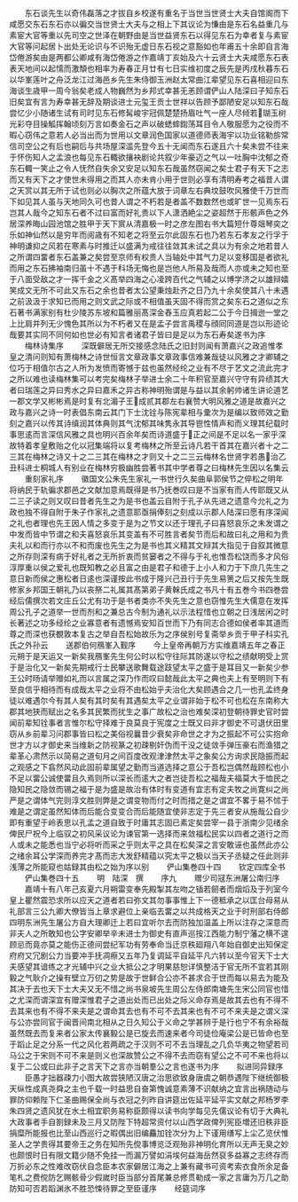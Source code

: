 <!-- { "loadSidebar": true } -->
　　东石谈先生以奇伟磊落之才拔自乡校遂有重名于当世当世贤士大夫自馆阁而下咸愿交东石东石亦以徧交当世贤士大夫与之相上下其议论为慊由是东石名益重几与素宦大官等重以先司空之世泽在朝野由是当世益贤东石以得见东石为幸者复与素宦大官等问起居卜出处无论识与不识殆无虚日东石视之意豁如也年甫五十余即自言海岱倦游矣由是两都公卿咸有海岱倦游之作嘉靖丁亥始及六十云贤士大夫咸愿东石表表天地间以起懦而激頽也相率为寿春正月廿有七日实维初度之辰先是丙戌秋暮东石以华峯莲叶之舟泛龙江过海邑乡先生朱侍御玉洲赵太常曲江辈望见东石喜相迎曰东海谈生歳甲一周今翁矣老成人物巍然为乡邦式幸甚无恙顾谓俨山人陆深曰子知东石旧矣宜有言为寿幸甚无辞及期谈进士元玺王贡士世祥以告顾予鄙陋安足以知东石哉尝忆少小随诸生试有司时见东石修髯峻宇冠佩楚楚扬眉吐气一座人尽倾若瑚玉树光彩夺目操觚挥翰顷刻万言如奏金石之声以破蟋蟀鍧荡耳目令人敬服愿为之役而不暇心窃伟之意若人必当出而为世用以文章润色国家以道德师表海宇以功业铭勒旂常信司空公之有后也嗣后与共场屋深滥先登今五十无闻而东石遂且六十矣未尝不往来于怀伤知人之孟浪也每见东石輙欲攘袂剧论共叙少年豪迈之气以一吐胸中沈郁之奇东石輙一笑止之令人怃然自失余又安足以知东石哉虽然窃闻之矣士君子有天下之志而又有天下之才使世未得用之而其人亦未肯小用于世则必享有清明寿考之福昔人谓之天赏以其无所于试也则必以胸次之所蕴大放于词章左右典坟鼓吹风雅使千万世而下如见其人虽与天地同久可也昔人谓之不朽若是者盖不数数然也或旷世一见焉东石岂其人哉今之知东石者不过曰富而好礼贵以下人潇洒絶尘之姿超然于形骸声色之外居深养晦山园池馆之胜甲于天下賔从清嘉极一时之彦左图右书大篇短什尊爼琴奕之乐如神仙然以是穷年而阅歳有不知老之将至云尔此固东石也乃若东石孝友之行孚于神明谦抑之风若在寒素与时推迁以盛满为戒往往敛其未试之具以为有余之地若昔人之所谓四畱者东石盖兼之矣尝至京师有权贵人当轴处中其气力足以变移国是者欲礼而用之东石拂袖南归虽十不遇于科场无悔也是岂他人所易及哉而人亦或未之知也至于八面受敌之才一挥千金之义髙举四海之心凌跨百代之气辅之以博学济之以雄辩嬉笑成文无所不可此又东石之余也昔者太公望秉烛赴齐之日乃九十余矣使其八十未遇之前汲汲于求知已而用之则文武之际或不相值虽天固不得而赏之矣东石之道似之东石著书满家别有杜少陵苏东坡和篇雅丽髙深金舂玉应真若起二公于今日揖逊一堂之上比肩并列无少愧色其所以为不朽者又在是孟子尝言禹稷与顔囘同道是岂以形迹论哉要其实同不同何如也世必有知言者诸君子皆曰是足以为东石寿矣遂书为序
　　梅林诗集序
　　深既僻居无所交接感念陆氏之旧封则闻有萧嘉兴之政追惟孝皇之清问则知有萧梅林之诗世恒言文章政事文章政事信难兼哉徒以风雅之才卿辅之位巧于相值尔古之人所为发愤而寄憾于兹也虽然经纶之业有不尽于艺文之流此完才之所以难也读梅林集可以考完矣梅林子举进士余二十年积官至嘉兴守守有异绩其大者曰瑞莲之异曰秀水之异曰嘉禾之异古称神明殆谓是与益以其余躬帅诸生讲论道艺一郡文学又彬彬焉是时复有北湄子王成贰其郡左右襄赞大明风雅之道是故嘉兴之政与嘉兴之诗一时表倡东南云其门下士沈铨与陈宪辈相与彚次为是编以致师效之勤刻之嘉兴以传其诗缜润其体典则其气沈郁其味隽永其导鬯性情声和而义理其纪载时事思逺而言深信风雅之具也明兴百余年矣而诗道盛于正之间是不足以名一家乎深故特着孝皇敷贻之化以冠集端将以复考梅林之所至云诗凡若干首其在嘉兴者十之二三其在梅林之诗又十之二三其在梅林之才则又十之二三云梅林名世贤字若愚治乙丑科进士桐城人有别业在梅林穷极幽胜尝著书其中学者尊之曰梅林先生因以名集云
　　重刻家礼序
　　徽国文公朱先生家礼一书世行久矣曲阜郭侯节之倅松之明年将纳民于轨徧求郡邑之文献加意焉既得是书乃抚巻叹曰是不当家有而人传耶既又从二三子读之则又叹曰昔者先生之为是书也盖云自附于孔子从先进之遗意今允礼之为政也独不得自附于朱子作家礼之遗意耶亟捐俸刻之刻成以示郡人陆深曰愿有序深闻之礼也者理也先王因人情之多变于是为之节文以还于理孔子曰喜怒哀乐之未发谓之中发而皆中节谓之和夫喜怒哀乐其变盖有不可胜言者矣节而后和故曰礼之用和为贵夫礼以和而行亦以不和而废也先生之为是书也其义精其文辩其大指见于自叙其微意之所存则深有病于好礼者之无所折衷而贫窭者之不得与于礼也惟吾松饶而多才风俗淳厚重以侯之爱礼也既知教之必且富之由是君子和德于上小人和力于下庶几先生之意日新而侯之惠松者日逺也深谨按此书成于隆兴己丑行于先生易箦之后又按先生既修家乡邦国王朝礼乃以丧祭二礼属其髙第弟子黄榦氏成之书凡十有五巻今书四巻尝经后儒撰次若文庄丘公尤有功于是书者类亦不失先生之意也窃惟先生大儒意在发挥周公孔子之道举一世而剂和之兼总古今制为通礼以示法程惜也立朝之日浅居闲之时长著述之功多经纶之业寡意者有遗憾焉安知百世而下乃有同志合德如侯者率其道而尊之而深也获覩敦本复古之举自吾松始故乐为之序侯别号复斋举乡贡于甲子科实孔氏之外孙云
　　送郡伯何鴈峯入觐序
　　今上皇帝再朝万方实维嘉靖五年之春正元朔于是天运又一新矣我鴈峯先生何公时以松守往际其防遂以守松之绩献明受上赏于是治化又一新矣先期戒行士民攀送歌舞载途跂望太平之盛于是耳目又一新矣少参王公时旸请举赠如礼而以言属之深乃作而叹曰懿哉此太平之典也夫上有至明则下有至良信乎相待而有成哉太平之业将不由松始乎夫治化大矣顾遇合之几一也孔孟终身徒以难遇尔今有其人矣有其时矣有其遇矣太平之业谓非始于松不可也松在东南称大郡其地狭而赋出之名多其民繁而扰生之事广故松之治也难矣深初登朝待罪史官时尝闻前辈知铨事者言惟尔松守择难于良莫良于宪度之士既又曰非才御史不可退伏田里窃从乡前辈习问郡事皆曰松之美俗视曩昔少衰矣非命世之才为之振起不可公实抱命世才方以才御史来当维新之防视篆之初疎剔奸伪而干没之徒敛手弹压豪右而渔猎之辈革心肃然示以简易之道旬月之间百度改观津津然太平之象矣公方询求民隐振而起之观感之下翕然风动此固前辈属望之勤而当道选择之意公于吾松岂偶然哉顾松也小不足以畱公诚使畱且久焉则所以深长而逺大之者岂徒吾松之福哉夫福莫大于恤民之隐知民之隐敛而锡之福于是为盛是故治有体时有变道有宜志有定夫牧之尚寛纠之尚严是之谓体气完则淳文胜则弊是之谓变物而付之时而措之是之谓宜不畧于易不怵于难是之谓定虽然知体而后能合变变合而后能随宜使非志定于先三者安从施哉公自少即有重望于岭表思以孔孟之道自致于时庸其志固已素定矣尝宰一县于浙南少见绪余俾民尸祝今上临驭之初风采议论为谏官第一选择而来敛福松民实以四者之道行之而人或未之能悉也当宁必将听而采之乎则太平之具在松矣深之言安敢诬也虽然此亦公之绪余耳公学深而养完才髙而志大发舒精蕴以究太平之极以当天子丞疑之任此则非浅薄之所能窥也姑録其由松之始为序以别
　　俨山集巻四十四
　　钦定四库全书
　　俨山集巻四十五
　　明　陆深　撰
　　序九
　　赠少司冦东洲屠公南归序
　　嘉靖十有八年己亥夏六月朔雷变奉先殿掣其左吻之锸若劒者而烟熖及于列室今皇上瞿然震恐求所以应天之道者若曰弥文其勿事事惟上下一德秪承之以匡台母易从礼部言三公九卿大僚皆当上章求避位上亲临去畱之以共成格天之业于时刑部右侍郎四明东洲先生屠公方自大理卿迁上若曰宜听尔去而防独加温盖上所以注存之深意而非夫人之所敢知也公字安卿举辛未进士为御史有直声巡按江西能力制宁藩之横不遑顾忌而竟亦莫之能伤正德间尝纪军功有劳奉命当迁京秩廻翔八年始自御史出知保定府府又冗剧公力当要冲手抚凋瘵又五年乃复调延平自延平凡六转以至今官天下士大夫感望其谙练之才光辅中兴之业大抵公之才明果慈恕详慎整洁于官无所不宜若其刚毅之气耿介之操有壁立万仞之势是故于世鲜合公亦不甚求合于世而每以易去为能及其决于去也天下士大夫又无不惜之尚书泉坡先生周公左侍郎南塘先生宋公同官也惜之尤深而谓深宜有赠深惟君子之道出处而已出处之际义命存焉是故其去也有不得不去其来也有不得不来夫是之谓命其去也有不可不去其来也有不可不来夫是之谓义深与公亦尝同官于闽晋间南北相从之日久知公于义命之学甚辨于是行也宁不有余裕哉虽然既去而复来者公家太传襄毅公是已旋去而速来者今司徒俭庵梁公是已皆命也至于蹈止足之分系一代之风化若两疏之于汉则不可不去当理乱之几负华夷之物望若司马公之于宋则不可不来是则义也深故赞公之不得不去而窃有望公之不可不来也将以复于二公或曰此非子之言天下之言亦当朝羣公之言也遂书为序
　　拟进同异録序
　　臣愚才拙器疎力小图大故尝狭陋汉唐之治思欲致身唐虞之朝恭遇陛下继统御极天纵性成真尧舜之主也千载一时益思自奋第愧诚意素薄不识献纳之宜言出祸随动与罪防仰赖陛下仁圣曲赐保全尚与衣冠之列昨自讲筵出佐延平延平实文献之邦杨罗李朱四贤之遗风犹在水土相宜职务易称臣颇得以读书向学每见先儒议论有切于大典礼大政事者手自劄録未及三月又防陛下特超常资付以山西学政俾列宪臣増还旧秩非臣捐糜所能报也比至山西巡行之暇偶出旧编麤加铨次分为上下谨用缮写上尘乙览伏惟圣人之学贵得其要帝王之务在知所先傥事博览泛观殆非神明化育所以无声无臭之妙也颇恨时日有限文籍少随不免挂一而漏万譬如涓埃何益海岳然裒多益寡之志终存而万折必东之性难改窃伏自念臣本农家僻居江海之上兼有藏书可资考索衣食所余足备笔札之费傥防乞赐骸骨少假嵗时臣当部分首尾兼总修贯勒成一家之言庸为万几之助防知可否若蹈渊氷不胜恐悚待罪之至臣谨序
　　经筵词序
